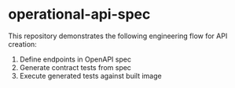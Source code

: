# operational-api-spec

This repository demonstrates the following engineering flow for API creation:

1. Define endpoints in OpenAPI spec
2. Generate contract tests from spec
3. Execute generated tests against built image
